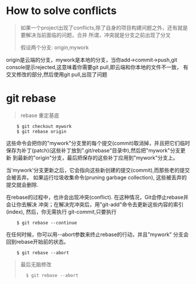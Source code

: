 How to solve conflicts
=====

> 如果一个project出现了conflicts,除了自身的项目构建问题之外，还有就是要解决当前面临的问题，合并
所谓，冲突就是分支之前出现了分叉
>
> 假设两个分支: origin,mywork


origin是云端的分支，mywork是本地的分支，当你add->commit->push,git console提示rejected,这意味着你需要git pull,即云端和你本地的文件不一致，
有交叉修改的部分,然后使用git pull,出现了问题

# git rebase

> rebase 重定基底
        
        $ git checkout mywork
        $ git rebase origin

这些命令会把你的"mywork"分支里的每个提交(commit)取消掉，并且把它们临时 保存为补丁(patch)(这些补丁放到".git/rebase"目录中),然后把"mywork"分支更新 到最新的"origin"分支，最后把保存的这些补丁应用到"mywork"分支上。

当'mywork'分支更新之后，它会指向这些新创建的提交(commit),而那些老的提交会被丢弃。 如果运行垃圾收集命令(pruning garbage collection), 这些被丢弃的提交就会删除.

在rebase的过程中，也许会出现冲突(conflict). 在这种情况，Git会停止rebase并会让你去解决 冲突；在解决完冲突后，用"git-add"命令去更新这些内容的索引(index), 然后，你无需执行 git-commit,只要执行

        $ git rebase --continue
    
在任何时候，你可以用--abort参数来终止rebase的行动，并且"mywork" 分支会回到rebase开始前的状态。

        $ git rebase --abort

> 最后无脑修改
>       
>       $ git rebase --abort
